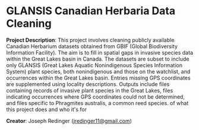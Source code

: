# GLANSIS Canadian Herbaria Data Cleaning

**Project Description**:
This project involves cleaning publicly available Canadian Herbarium datasets obtained from GBIF (Global Biodiversity Information Facility). The aim is to fill in spatial gaps in invasive species data within the Great Lakes basin in Canada. The datasets are subset to include only GLANSIS (Great Lakes Aquatic Nonindigenous Species Information System) plant species, both nonindigenous and those on the watchlist, and occurrences within the Great Lakes basin. Entries missing GPS coordinates are supplemented using locality descriptions. Outputs include files containing records of invasive plant species in the Great Lakes, files indicating occurrences where GPS coordinates could not be determined, and files specific to Phragmites australis, a common reed species. of what this project does and who it's for

**Creator**:
Joseph Redinger (jredinger11@gmail.com)
